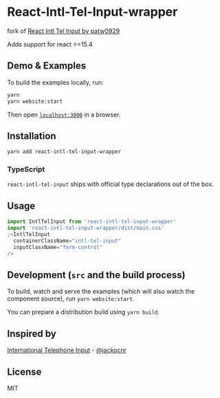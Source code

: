 # React-Intl-Tel-Input-wrapper

fork of [React Intl Tel Input by patw0929](https://github.com/patw0929/react-intl-tel-input)

Adds support for react >=15.4

## Demo & Examples

To build the examples locally, run:

```bash
yarn
yarn website:start
```

Then open [`localhost:3000`](http://localhost:3000) in a browser.

## Installation

```bash
yarn add react-intl-tel-input-wrapper
```

### TypeScript

`react-intl-tel-input` ships with official type declarations out of the box.

## Usage

```javascript
import IntlTelInput from 'react-intl-tel-input-wrapper'
import 'react-intl-tel-input-wrapper/dist/main.css'
;<IntlTelInput
  containerClassName="intl-tel-input"
  inputClassName="form-control"
/>
```

## Development (`src` and the build process)

To build, watch and serve the examples (which will also watch the component source), run `yarn website:start`.

You can prepare a distribution build using `yarn build`.

## Inspired by

[International Telephone Input](https://github.com/jackocnr/intl-tel-input) - [@jackocnr](https://github.com/jackocnr)

## License

MIT
